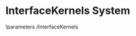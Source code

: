 <!-- MOOSE Documentation Stub: Remove this when content is added. -->

# InterfaceKernels System
!parameters /InterfaceKernels

